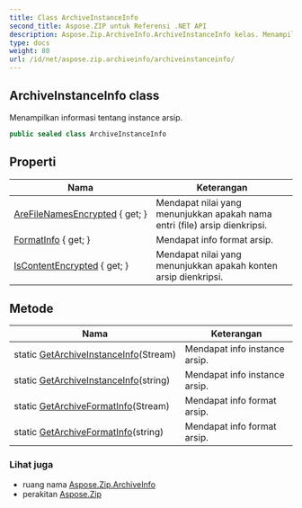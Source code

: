 ```yaml
---
title: Class ArchiveInstanceInfo
second_title: Aspose.ZIP untuk Referensi .NET API
description: Aspose.Zip.ArchiveInfo.ArchiveInstanceInfo kelas. Menampilkan informasi tentang instance arsip.
type: docs
weight: 80
url: /id/net/aspose.zip.archiveinfo/archiveinstanceinfo/
---
```

## ArchiveInstanceInfo class

Menampilkan informasi tentang instance arsip.

```csharp
public sealed class ArchiveInstanceInfo
```

## Properti

| Nama | Keterangan |
| --- | --- |
| [AreFileNamesEncrypted](../../aspose.zip.archiveinfo/archiveinstanceinfo/arefilenamesencrypted/) { get; } | Mendapat nilai yang menunjukkan apakah nama entri (file) arsip dienkripsi. |
| [FormatInfo](../../aspose.zip.archiveinfo/archiveinstanceinfo/formatinfo/) { get; } | Mendapat info format arsip. |
| [IsContentEncrypted](../../aspose.zip.archiveinfo/archiveinstanceinfo/iscontentencrypted/) { get; } | Mendapat nilai yang menunjukkan apakah konten arsip dienkripsi. |

## Metode

| Nama | Keterangan |
| --- | --- |
| static [GetArchiveInstanceInfo](../../aspose.zip.archiveinfo/archiveinstanceinfo/getarchiveinstanceinfo/#getarchiveinstanceinfo)(Stream) | Mendapat info instance arsip. |
| static [GetArchiveInstanceInfo](../../aspose.zip.archiveinfo/archiveinstanceinfo/getarchiveinstanceinfo/#getarchiveinstanceinfo_1)(string) | Mendapat info instance arsip. |
| static [GetArchiveFormatInfo](../../aspose.zip.archiveinfo/archiveinstanceinfo/getarchiveformatinfo/#getarchiveformatinfo)(Stream) | Mendapat info format arsip. |
| static [GetArchiveFormatInfo](../../aspose.zip.archiveinfo/archiveinstanceinfo/getarchiveformatinfo/#getarchiveformatinfo_1)(string) | Mendapat info format arsip. |

### Lihat juga

* ruang nama [Aspose.Zip.ArchiveInfo](../../aspose.zip.archiveinfo/)
* perakitan [Aspose.Zip](../../)


